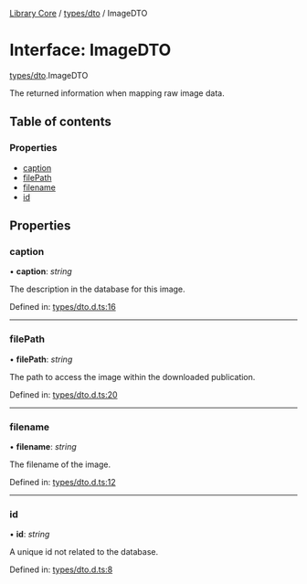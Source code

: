 [Library Core](../README.md) / [types/dto](../modules/types_dto.md) / ImageDTO

# Interface: ImageDTO

[types/dto](../modules/types_dto.md).ImageDTO

The returned information when mapping raw image data.

## Table of contents

### Properties

- [caption](types_dto.imagedto.md#caption)
- [filePath](types_dto.imagedto.md#filepath)
- [filename](types_dto.imagedto.md#filename)
- [id](types_dto.imagedto.md#id)

## Properties

### caption

• **caption**: *string*

The description in the database for this image.

Defined in: [types/dto.d.ts:16](https://github.com/BenShelton/library-api/blob/master/packages/core/types/dto.d.ts#L16)

___

### filePath

• **filePath**: *string*

The path to access the image within the downloaded publication.

Defined in: [types/dto.d.ts:20](https://github.com/BenShelton/library-api/blob/master/packages/core/types/dto.d.ts#L20)

___

### filename

• **filename**: *string*

The filename of the image.

Defined in: [types/dto.d.ts:12](https://github.com/BenShelton/library-api/blob/master/packages/core/types/dto.d.ts#L12)

___

### id

• **id**: *string*

A unique id not related to the database.

Defined in: [types/dto.d.ts:8](https://github.com/BenShelton/library-api/blob/master/packages/core/types/dto.d.ts#L8)
